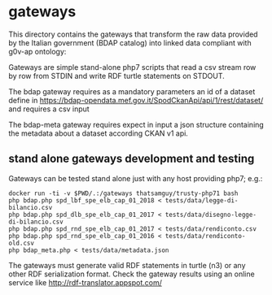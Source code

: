 # gateways

This directory contains the gateways that transform the raw data provided by the Italian government (BDAP catalog) into linked data compliant with g0v-ap ontology:

Gateways are simple stand-alone php7 scripts that read a csv stream row by row from STDIN and write RDF turtle statements on STDOUT. 

The bdap gateway requires as a mandatory parameters an id of a dataset define in https://bdap-opendata.mef.gov.it/SpodCkanApi/api/1/rest/dataset/ and requires a csv input

The bdap-meta gateway requires expect in input a json structure containing the metadata about a dataset according CKAN v1 api.


## stand alone gateways development and testing


Gateways can be tested stand alone just with any host providing php7; e.g.:

```
docker run -ti -v $PWD/.:/gateways thatsamguy/trusty-php71 bash
php bdap.php spd_lbf_spe_elb_cap_01_2018 < tests/data/legge-di-bilancio.csv
php bdap.php spd_dlb_spe_elb_cap_01_2017 < tests/data/disegno-legge-di-bilancio.csv 
php bdap.php spd_rnd_spe_elb_cap_01_2017 < tests/data/rendiconto.csv 
php bdap.php spd_rnd_spe_elb_cap_01_2016 < tests/data/rendiconto-old.csv 
php bdap_meta.php < tests/data/metadata.json 
```

The gateways must generate valid RDF statements in turtle (n3) or any other RDF serialization format. Check the gateway results using an online service like http://rdf-translator.appspot.com/
 
